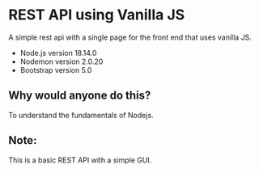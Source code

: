 # REST API using Vanilla JS
A simple rest api with a single page for the front end that uses vanilla JS.
- Node.js version 18.14.0
- Nodemon version 2.0.20 
- Bootstrap version 5.0

## Why would anyone do this?
To understand the fundamentals of Nodejs. 

## Note:
This is a basic REST API with a simple GUI. 
